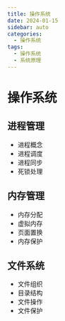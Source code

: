 ```yaml
---
title: 操作系统
date: 2024-01-15
sidebar: auto
categories:
  - 操作系统
tags:
  - 操作系统
  - 系统原理
---
```


# 操作系统

## 进程管理
- 进程概念
- 进程调度
- 进程同步
- 死锁处理

## 内存管理
- 内存分配
- 虚拟内存
- 页面置换
- 内存保护

## 文件系统
- 文件组织
- 目录结构
- 文件操作
- 文件保护 
